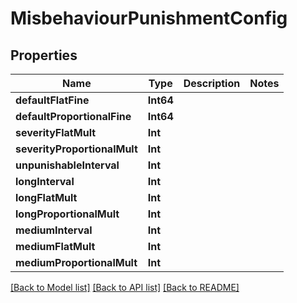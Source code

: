 # MisbehaviourPunishmentConfig

## Properties
Name | Type | Description | Notes
------------ | ------------- | ------------- | -------------
**defaultFlatFine** | **Int64** |  | 
**defaultProportionalFine** | **Int64** |  | 
**severityFlatMult** | **Int** |  | 
**severityProportionalMult** | **Int** |  | 
**unpunishableInterval** | **Int** |  | 
**longInterval** | **Int** |  | 
**longFlatMult** | **Int** |  | 
**longProportionalMult** | **Int** |  | 
**mediumInterval** | **Int** |  | 
**mediumFlatMult** | **Int** |  | 
**mediumProportionalMult** | **Int** |  | 

[[Back to Model list]](../README.md#documentation-for-models) [[Back to API list]](../README.md#documentation-for-api-endpoints) [[Back to README]](../README.md)


